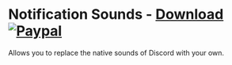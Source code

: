# Notification Sounds - [Download](https://betterdiscord.net/ghdl?url=https://raw.githubusercontent.com/mwittrien/BetterDiscordAddons/master/Plugins/NotificationSounds/NotificationSounds.plugin.js) [![Paypal][paypal-badge]][paypal-link] 

[paypal-badge]: https://img.shields.io/badge/Paypal-Donate!-%2300457C.svg?logo=paypal&style=flat
[paypal-link]: https://paypal.me/MircoWittrien

Allows you to replace the native sounds of Discord with your own.
